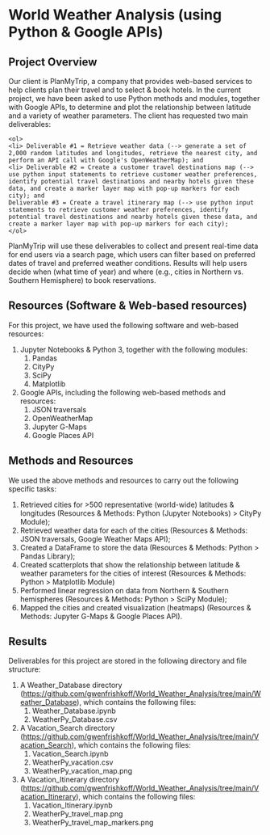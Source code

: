 # World Weather Analysis (using Python & Google APIs)

## Project Overview
Our client is PlanMyTrip, a company that provides web-based services to help clients plan their travel and to select & book hotels. In the current project, we have been asked to use Python methods and modules, together with Google APIs, to determine and plot the relationship between latitude and a variety of weather parameters. The client has requested two main deliverables:

	<ol>
	<li> Deliverable #1 = Retrieve weather data (--> generate a set of 2,000 random latitudes and longitudes, retrieve the nearest city, and perform an API call with Google's OpenWeatherMap); and
	<li> Deliverable #2 = Create a customer travel destinations map (--> use python input statements to retrieve customer weather preferences, identify potential travel destinations and nearby hotels given these data, and create a marker layer map with pop-up markers for each city); and
    Deliverable #3 = Create a travel itinerary map (--> use python input statements to retrieve customer weather preferences, identify potential travel destinations and nearby hotels given these data, and create a marker layer map with pop-up markers for each city);
	</ol>

PlanMyTrip will use these deliverables to collect and present real-time data for end users via a search page, which users can filter based on preferred dates of travel and preferred weather conditions. Results will help users decide when (what time of year) and where (e.g., cities in Northern vs. Southern Hemisphere) to book  reservations.

## Resources (Software & Web-based resources)
For this project, we have used the following software and web-based resources:
	<ol>
	<li> Jupyter Notebooks & Python 3, together with the following modules:
    	<ol>
        <li> Pandas
        <li> CityPy
        <li> SciPy
        <li> Matplotlib
        </ol>
	<li> Google APIs, including the following web-based methods and resources:
        <ol>
        <li> JSON traversals
        <li> OpenWeatherMap
        <li> Jupyter G-Maps 
        <li> Google Places API
        </ol>
	</ol>

## Methods and Resources
We used the above methods and resources to carry out the following specific tasks:  
	<ol>
	<li> Retrieved cities for >500 representative (world-wide) latitudes & longitudes (Resources & Methods: Python (Jupyter Notebooks) > CityPy Module);
	<li> Retrieved weather data for each of the cities (Resources & Methods: JSON traversals, Google Weather Maps API);
	<li> Created a DataFrame to store the data (Resources & Methods: Python > Pandas Library);
	<li> Created scatterplots that show the relationship between latitude & weather parameters for the cities of interest (Resources & Methods: Python > Matplotlib Module) 
	<li> Performed linear regression on data from Northern & Southern hemispheres (Resources & Methods: Python > SciPy Module);
	<li> Mapped the cities and created visualization (heatmaps) (Resources & Methods: Jupyter G-Maps & Google Places API).
	</ol>

## Results
Deliverables for this project are stored in the following directory and file structure:
	<ol>
	<li> A Weather_Database directory (https://github.com/gwenfrishkoff/World_Weather_Analysis/tree/main/Weather_Database), which contains the following files:
    	<ol>
	    <li> Weather_Database.ipynb
        <li> WeatherPy_Database.csv
        </ol>
	<li> A Vacation_Search directory (https://github.com/gwenfrishkoff/World_Weather_Analysis/tree/main/Vacation_Search), which contains the following files:
        	<ol>
	    <li> Vacation_Search.ipynb
        <li> WeatherPy_vacation.csv
        <li> WeatherPy_vacation_map.png
        </ol>
	<li> A Vacation_Itinerary directory (https://github.com/gwenfrishkoff/World_Weather_Analysis/tree/main/Vacation_Itinerary), which contains the following files:
        	<ol>
	    <li> Vacation_Itinerary.ipynb
        <li> WeatherPy_travel_map.png
        <li> WeatherPy_travel_map_markers.png
        </ol>
	</ol>
